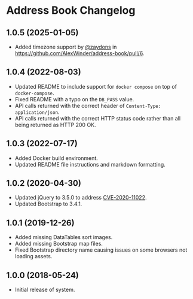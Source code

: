 # Address Book Changelog

## 1.0.5 (2025-01-05)

- Added timezone support by [@zaydons](https://github.com/zaydons) in https://github.com/AlexWinder/address-book/pull/6.

## 1.0.4 (2022-08-03)

- Updated README to include support for `docker compose` on top of `docker-compose`.
- Fixed README with a typo on the `DB_PASS` value.
- API calls returned with the correct header of `Content-Type: application/json`.
- API calls returned with the correct HTTP status code rather than all being returned as HTTP 200 OK.

## 1.0.3 (2022-07-17)

- Added Docker build environment.
- Updated README file instructions and markdown formatting.

## 1.0.2 (2020-04-30)

- Updated jQuery to 3.5.0 to address [CVE-2020-11022](https://github.com/advisories/GHSA-gxr4-xjj5-5px2).
- Updated Bootstrap to 3.4.1.

## 1.0.1 (2019-12-26)

- Added missing DataTables sort images.
- Added missing Bootstrap map files.
- Fixed Bootstrap directory name causing issues on some browsers not loading assets.

## 1.0.0 (2018-05-24)

- Initial release of system.
